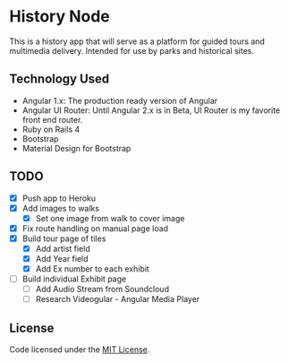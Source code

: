 # History Node

This is a history app that will serve as a platform for guided tours and multimedia delivery. Intended for use by parks and historical sites.

## Technology Used
+ Angular 1.x: The production ready version of Angular
+ Angular UI Router: Until Angular 2.x is in Beta, UI Router is my favorite front end router.
+ Ruby on Rails 4
+ Bootstrap
+ Material Design for Bootstrap

## TODO
+ [x] Push app to Heroku
+ [x] Add images to walks
  + [x] Set one image from walk to cover image
+ [x] Fix route handling on manual page load
+ [x] Build tour page of tiles  
  + [x] Add artist field
  + [x] Add Year field
  + [x] Add Ex number to each exhibit
+ [ ] Build individual Exhibit page
  + [ ] Add Audio Stream from Soundcloud
  + [ ] Research Videogular - Angular Media Player

## License
Code licensed under the [MIT License](http://opensource.org/licenses/MIT).
